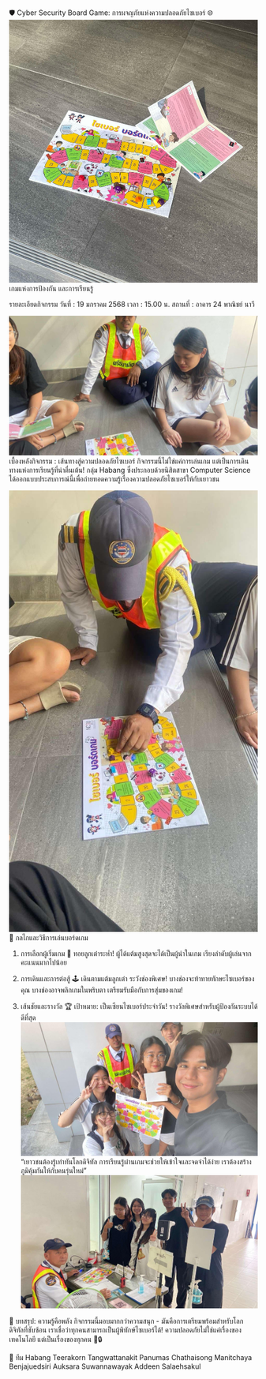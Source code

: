 🛡️ Cyber Security Board Game: การผจญภัยแห่งความปลอดภัยไซเบอร์ 🌐
![img](profile/boardgame-1.jpg)
เกมแห่งการป้องกัน และการเรียนรู้

รายละเอียดกิจกรรม
วันที่ : 19 มกราคม 2568
เวลา : 15.00 น.
สถานที่ : อาคาร 24 พาณิชย์ นาวี

![img](profile/boardgame-2.jpg)
เบื้องหลังกิจกรรม : เส้นทางสู่ความปลอดภัยไซเบอร์
กิจกรรมนี้ไม่ใช่แค่การเล่นเกม แต่เป็นการเดินทางแห่งการเรียนรู้ที่น่าตื่นเต้น! กลุ่ม Habang ซึ่งประกอบด้วยนิสิตสาขา Computer Science ได้ออกแบบประสบการณ์นี้เพื่อถ่ายทอดความรู้เรื่องความปลอดภัยไซเบอร์ให้กับเยาวชน

![img](profile/boardgame-3.jpg)
🎲 กลไกและวิธีการเล่นบอร์ดเกม
1. การเลือกผู้เริ่มเกม 🎳
ทอยลูกเต๋าระห่ำ! ผู้ได้แต้มสูงสุดจะได้เป็นผู้นำในเกม เรียงลำดับผู้เล่นจากคะแนนมากไปน้อย

2. การเดินและการต่อสู้ 🕹️
เดินตามแต้มลูกเต๋า ระวังช่องพิเศษ! บางช่องจะท้าทายทักษะไซเบอร์ของคุณ บางช่องอาจพลิกเกมในพริบตา เตรียมรับมือกับการสุ่มของเกม!

3. เส้นชัยและรางวัล 🏆
เป้าหมาย: เป็นเซียนไซเบอร์ประจำวัน! รางวัลพิเศษสำหรับผู้ป้องกันระบบได้ดีที่สุด
![img](profile/boardgame-4.jpg)
“เยาวชนต้องรู้เท่าทันโลกดิจิทัล การเรียนรู้ผ่านเกมจะช่วยให้เข้าใจและจดจำได้ง่าย เราต้องสร้างภูมิคุ้มกันให้กับคนรุ่นใหม่”
![img](profile/boardgame-5.jpg)

🌈 บทสรุป: ความรู้คือพลัง
กิจกรรมนี้มอบมากกว่าความสนุก - มันคือการเตรียมพร้อมสำหรับโลกดิจิทัลที่ซับซ้อน เราเชื่อว่าทุกคนสามารถเป็นผู้พิทักษ์ไซเบอร์ได้!
ความปลอดภัยไม่ใช่แค่เรื่องของเทคโนโลยี แต่เป็นเรื่องของทุกคน 🚀🔒

👥 ทีม Habang
Teerakorn Tangwattanakit
Panumas Chathaisong
Manitchaya Benjajuedsiri
Auksara Suwannawayak
Addeen Salaehsakul

